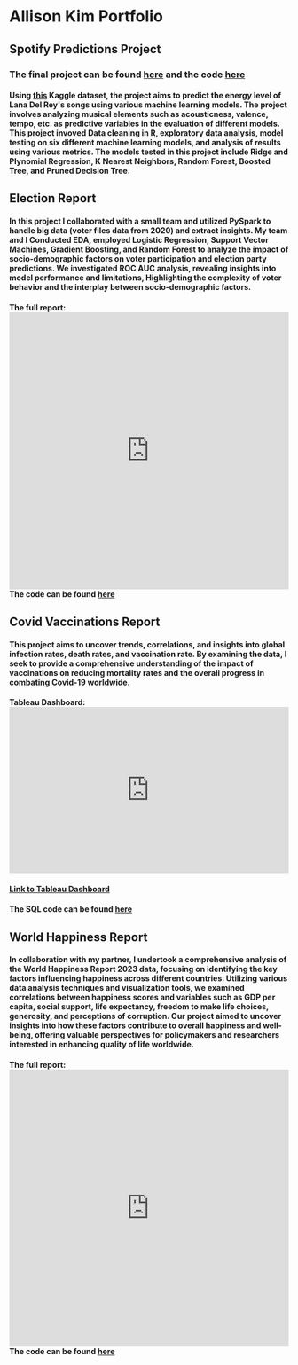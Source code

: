 # Allison Kim Portfolio
## Spotify Predictions Project
### The final project can be found [here](https://htmlpreview.github.io/?https://raw.githubusercontent.com/allison02kim/Lana-Del-Rey-Spotify/master/Final.html) and the code [here](https://github.com/allison02kim/Lana-Del-Rey-Spotify.git)

#### Using [this](https://www.kaggle.com/datasets/arthurboari/lana-del-rey-spotify-data) Kaggle dataset, the project aims to predict the energy level of Lana Del Rey's songs using various machine learning models. The project involves analyzing musical elements such as acousticness, valence, tempo, etc. as predictive variables in the evaluation of different models. This project invoved Data cleaning in R, exploratory data analysis, model testing on six different machine learning models, and analysis of results using various metrics. The models tested in this project include Ridge and Plynomial Regression, K Nearest Neighbors, Random Forest, Boosted Tree, and Pruned Decision Tree. 

## Election Report
#### In this project I collaborated with a small team and utilized PySpark to handle big data (voter files data from 2020) and extract insights. My team and I Conducted EDA, employed Logistic Regression, Support Vector Machines, Gradient Boosting, and Random Forest to analyze the impact of socio-demographic factors on voter participation and election party predictions. We investigated ROC AUC analysis, revealing insights into model performance and limitations, Highlighting the complexity of voter behavior and the interplay between socio-demographic factors. 
#### The full report: <embed src="https://allison02kim.github.io/folder/report.pdf" width="100%" height="500px"/> The code can be found [here](https://github.com/allison02kim/Election-Report.git)

## Covid Vaccinations Report
#### This project aims to uncover trends, correlations, and insights into global infection rates, death rates, and vaccination rate. By examining the data, I seek to provide a comprehensive understanding of the impact of vaccinations on reducing mortality rates and the overall progress in combating Covid-19 worldwide.
#### Tableau Dashboard: <embed src="https://allison02kim.github.io/folder/CovidDashboard.pdf" width="100%" height="300px"/>
#### [Link to Tableau Dashboard](https://public.tableau.com/views/CovidDashboard_17222812972120/Dashboard1?:language=en-US&:sid=&:redirect=auth&:display_count=n&:origin=viz_share_link)
#### The SQL code can be found [here](https://github.com/allison02kim/CovidProject.git)

## World Happiness Report
#### In collaboration with my partner, I undertook a comprehensive analysis of the World Happiness Report 2023 data, focusing on identifying the key factors influencing happiness across different countries. Utilizing various data analysis techniques and visualization tools, we examined correlations between happiness scores and variables such as GDP per capita, social support, life expectancy, freedom to make life choices, generosity, and perceptions of corruption. Our project aimed to uncover insights into how these factors contribute to overall happiness and well-being, offering valuable perspectives for policymakers and researchers interested in enhancing quality of life worldwide.
#### The full report: <embed src="https://allison02kim.github.io/folder/happinessreport.pdf" width="100%" height="500px"/> The code can be found [here](https://github.com/allison02kim/WorldHappinessReport.git)
